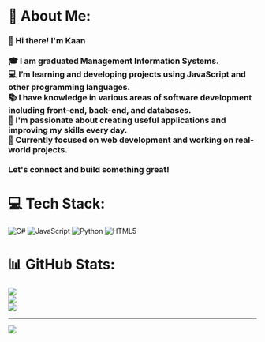 # 💫 About Me:
### 👋 Hi there! I'm Kaan<br><br>🎓 I am graduated Management Information Systems.  <br>💻 I’m learning and developing projects using JavaScript and other programming languages.  <br>📚 I have knowledge in various areas of software development including front-end, back-end, and databases.  <br>🚀 I'm passionate about creating useful applications and improving my skills every day.  <br>🌱 Currently focused on web development and working on real-world projects.<br><br>Let's connect and build something great!<br>


# 💻 Tech Stack:
![C#](https://img.shields.io/badge/c%23-%23239120.svg?style=for-the-badge&logo=csharp&logoColor=white) ![JavaScript](https://img.shields.io/badge/javascript-%23323330.svg?style=for-the-badge&logo=javascript&logoColor=%23F7DF1E) ![Python](https://img.shields.io/badge/python-3670A0?style=for-the-badge&logo=python&logoColor=ffdd54) ![HTML5](https://img.shields.io/badge/html5-%23E34F26.svg?style=for-the-badge&logo=html5&logoColor=white)
# 📊 GitHub Stats:
![](https://github-readme-stats.vercel.app/api?username=kaancaydin&theme=dark&hide_border=false&include_all_commits=false&count_private=false)<br/>
![](https://nirzak-streak-stats.vercel.app/?user=kaancaydin&theme=dark&hide_border=false)<br/>
![](https://github-readme-stats.vercel.app/api/top-langs/?username=kaancaydin&theme=dark&hide_border=false&include_all_commits=false&count_private=false&layout=compact)

---
[![](https://visitcount.itsvg.in/api?id=kaancaydin&icon=0&color=0)](https://visitcount.itsvg.in)

<!-- Proudly created with GPRM ( https://gprm.itsvg.in ) -->
